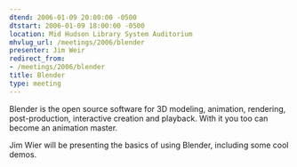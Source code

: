 ```yaml
---
dtend: 2006-01-09 20:00:00 -0500
dtstart: 2006-01-09 18:00:00 -0500
location: Mid Hudson Library System Auditorium
mhvlug_url: /meetings/2006/blender
presenter: Jim Weir
redirect_from:
- /meetings/2006/blender
title: Blender
type: meeting
---
```



Blender is the open source software for 3D modeling, animation, rendering, post-production, interactive creation and playback.  With it you too can become an animation master.

Jim Wier will be presenting the basics of using Blender, including some cool demos.